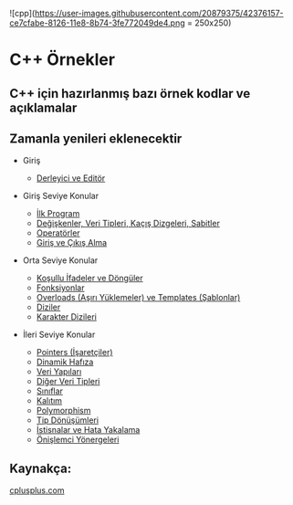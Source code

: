 ![cpp](https://user-images.githubusercontent.com/20879375/42376157-ce7cfabe-8126-11e8-8b74-3fe772049de4.png = 250x250)

# C++ Örnekler

## C++ için hazırlanmış bazı örnek kodlar ve açıklamalar

## Zamanla yenileri eklenecektir

* Giriş
    * [Derleyici ve Editör](giris/derleyici_editor.md)


* Giriş Seviye Konular
    * [İlk Program](giris_konular/ilk_program.md)
    * [Değişkenler, Veri Tipleri, Kaçış Dizgeleri, Sabitler](giris_konular/degiskenler.md)
    * [Operatörler](giris_konular/operatorler.md)
    * [Giriş ve Çıkış Alma](giris_konular/giris_cikis.md)

* Orta Seviye Konular
    * [Koşullu İfadeler ve Döngüler](orta_konular/kosul-dongu.md)
    * [Fonksiyonlar](orta_konular/fonksiyonlar.md)
    * [Overloads (Aşırı Yüklemeler) ve Templates (Şablonlar)](orta_konular/overloads_templates.md)
    * [Diziler](orta_konular/diziler.md)
    * [Karakter Dizileri](orta_konular/karakter_dizileri.md)

* İleri Seviye Konular
    * [Pointers (İşaretçiler)](ileri_konular/pointers.md)
    * [Dinamik Hafıza](ileri_konular/dinamik_hafiza.md)
    * [Veri Yapıları](ileri_konular/veri_yapilari.md)
    * [Diğer Veri Tipleri](ileri_konular/diger_veri_tipleri.md)
    * [Sınıflar](ileri_konular/siniflar.md)
    * [Kalıtım](ileri_konular/kalitim.md)
    * [Polymorphism](ileri_konular/polymorphism.md)
    * [Tip Dönüşümleri](ileri_konular/tip_donusumleri.md)
    * [İstisnalar ve Hata Yakalama](ileri_konular/hata_yakalama.md)
    * [Önişlemci Yönergeleri](ileri_konular/onislemci.md)

## **Kaynakça:**

[cplusplus.com](http://www.cplusplus.com/)
